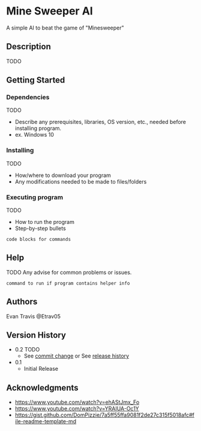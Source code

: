 # Mine Sweeper AI

A simple AI to beat the game of "Minesweeper"

## Description

TODO

## Getting Started

### Dependencies

TODO
* Describe any prerequisites, libraries, OS version, etc., needed before installing program.
* ex. Windows 10

### Installing

TODO
* How/where to download your program
* Any modifications needed to be made to files/folders

### Executing program

TODO
* How to run the program
* Step-by-step bullets
```
code blocks for commands
```

## Help

TODO
Any advise for common problems or issues.
```
command to run if program contains helper info
```

## Authors

Evan Travis
@Etrav05

## Version History

* 0.2
    TODO
    * See [commit change]() or See [release history]()
* 0.1
    * Initial Release

## Acknowledgments


* https://www.youtube.com/watch?v=ehAStJmx_Fo 
* https://www.youtube.com/watch?v=YRAIUA-Oc1Y
* https://gist.github.com/DomPizzie/7a5ff55ffa9081f2de27c315f5018afc#file-readme-template-md
